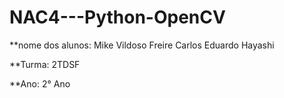 

# NAC4---Python-OpenCV


**nome dos alunos: Mike Vildoso Freire
Carlos Eduardo Hayashi

**Turma: 2TDSF

**Ano: 2° Ano
